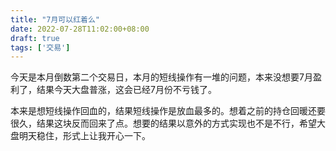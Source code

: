 ```yaml
---
title: "7月可以红着么"
date: 2022-07-28T11:02:00+08:00
draft: true
tags: ['交易']
---
```


今天是本月倒数第二个交易日，本月的短线操作有一堆的问题，本来没想要7月盈利了，结果今天大盘普涨，这会已经7月份不亏钱了。

本来是想短线操作回血的，结果短线操作是放血最多的。想着之前的持仓回暖还要很久，结果这块反而回来了点。想要的结果以意外的方式实现也不是不行，希望大盘明天稳住，形式上让我开心一下。